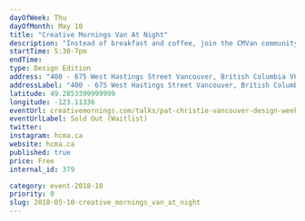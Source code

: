 ```yaml
---
dayOfWeek: Thu
dayOfMonth: May 10
title: "Creative Mornings Van At Night"
description: "Instead of breakfast and coffee, join the CMVan community for drinks and canapés on Thursday, May 10th from 6–7pm and hear from two rising local design stars, Ender and Pat Christie, co-founders of SPACE, in a co-presentation about creativity through the lenses of commitment and craft. As part of Vancouver Design Week, this special evening edition will be hosted by HCMA Architecture + Design in their Vancouver headquarters. As usual, Tickets are free, but tickets will be issued with priority to Vancouver Design Week attendees.<br> <br> General registration opens May 4. "
startTime: 5:30-7pm
endTime: 
type: Design Edition
address: "400 - 675 West Hastings Street Vancouver, British Columbia V6B 1N2, Vancouver, BC, Canada"
addressLabel: "400 - 675 West Hastings Street Vancouver, British Columbia V6B 1N2"
latitude: 49.2853399999999
longitude: -123.11336
eventUrl: creativemornings.com/talks/pat-christie-vancouver-design-week
eventUrlLabel: Sold Out (Waitlist)
twitter: 
instagram: hcma.ca
website: hcma.ca
published: true
price: Free
internal_id: 379

category: event-2018-10
priority: 0
slug: 2018-05-10-creative_mornings_van_at_night
---
```

